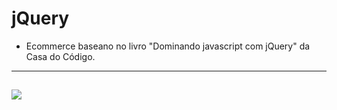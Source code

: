 jQuery
===============================================

- Ecommerce baseano no livro "Dominando javascript com jQuery" da Casa do Código.

--------------------
 ![](https://github.com/jacksonn455/loja-jquery/blob/master/imagem.png)
--------------------

